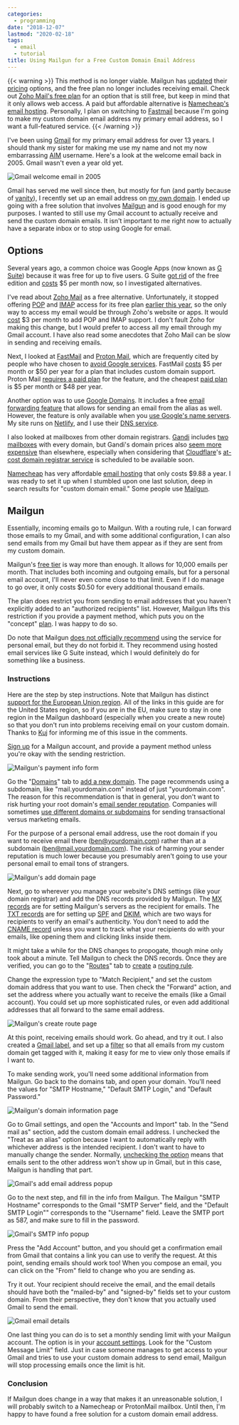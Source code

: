 ```yaml
---
categories:
  - programming
date: "2018-12-07"
lastmod: "2020-02-18"
tags:
  - email
  - tutorial
title: Using Mailgun for a Free Custom Domain Email Address
---
```


{{< warning >}}
This method is no longer viable. Mailgun has <a
href="https://news.ycombinator.com/item?id=22192543">updated</a> their <a
href="https://www.mailgun.com/pricing/">pricing</a> options, and the free plan
no longer includes receiving email. Check out <a
href="https://www.zoho.com/mail/zohomail-pricing.html">Zoho Mail's free plan</a>
for an option that is still free, but keep in mind that it only allows web
access. A paid but affordable alternative is <a
href="https://www.namecheap.com/hosting/email/">Namecheap's email hosting</a>.
Personally, I plan on switching to <a
href="https://www.fastmail.com/">Fastmail</a> because I'm going to make my
custom domain email address my primary email address, so I want a full-featured
service.
{{< /warning >}}

I've been using [Gmail](https://www.google.com/gmail/about/) for my primary
email address for over 13 years. I should thank my sister for making me use my
name and not my now embarrassing
[AIM](https://en.wikipedia.org/wiki/AIM_(software)) username. Here's a look at
the welcome email back in 2005. Gmail wasn't even a year old yet.

![Gmail welcome email in 2005](https://i.imgur.com/VRHg6jX.png)

Gmail has served me well since then, but mostly for fun (and partly because of [
vanity](https://theoatmeal.com/comics/email_address)), I recently set up an
email address on [my own domain](https://dannyguo.com). I ended up going with a
free solution that involves [Mailgun](https://www.mailgun.com/) and is good
enough for my purposes. I wanted to still use my Gmail account to actually
receive and send the custom domain emails. It isn't important to me right now to
actually have a separate inbox or to stop using Google for email.

## Options

Several years ago, a common choice was Google Apps (now known as [G
Suite](https://gsuite.google.com/)) because it was free for up to five users.  G
Suite [got rid](https://support.google.com/a/answer/2855120) of the free edition
and [costs](https://gsuite.google.com/pricing.html) $5 per month now, so I
investigated alternatives.

I've read about [Zoho Mail](https://www.zoho.com/mail/) as a free alternative.
Unfortunately, it stopped offering
[POP](https://en.wikipedia.org/wiki/Post_Office_Protocol) and
[IMAP](https://en.wikipedia.org/wiki/Internet_Message_Access_Protocol) access
for its free plan [earlier this
year](https://help.zoho.com/portal/community/topic/zoho-free-tier-pop-imap-activesync-no-longer-free),
so the only way to access my email would be through Zoho's website or apps. It
would [cost](https://www.zoho.com/workplace/pricing.html) $3 per month to add
POP and IMAP support. I don't fault Zoho for making this change, but I would
prefer to access all my email through my Gmail account. I have also read some
anecdotes that Zoho Mail can be slow in sending and receiving emails.

Next, I looked at [FastMail](https://www.fastmail.com/) and [Proton
Mail](https://proton.me/mail), which are frequently cited by people who have
chosen to [avoid Google services](https://nomoregoogle.com/). FastMail
[costs](https://www.fastmail.com/pricing/) $5 per month or $50 per year for a
plan that includes custom domain support. Proton Mail [requires a paid
plan](https://proton.me/support/custom-domain) for the feature, and the cheapest
[paid plan](https://proton.me/pricing) is $5 per month or $48 per year.

Another option was to use [Google Domains](https://domains.google/). It includes
a free [email forwarding
feature](https://support.google.com/domains/answer/3251241) that allows for
sending an email from the alias as well. However, the feature is only available
when you [use Google's name
servers](https://support.google.com/domains/answer/3251241). My site runs on
[Netlify](https://www.netlify.com/), and I use their [DNS
service](https://www.netlify.com/docs/dns/).

I also looked at mailboxes from other domain registrars.
[Gandi](https://www.gandi.net) includes [two
mailboxes](https://www.gandi.net/en/domain/email) with every domain, but Gandi's
domain prices also [seem more expensive](https://tld-list.com/) than elsewhere,
especially when considering that [Cloudflare](https://www.cloudflare.com/)'s
[at-cost domain registrar
service](https://blog.cloudflare.com/cloudflare-registrar/) is scheduled to be
available soon.

[Namecheap](https://www.namecheap.com) has very affordable [email
hosting](https://www.namecheap.com/hosting/email.aspx) that only costs $9.88 a
year. I was ready to set it up when I stumbled upon one last solution, deep in
search results for "custom domain email." Some people use
[Mailgun](https://www.mailgun.com/).

## Mailgun

Essentially, incoming emails go to Mailgun. With a routing rule, I can forward
those emails to my Gmail, and with some additional configuration, I can also send
emails from my Gmail but have them appear as if they are sent from my custom
domain.

Mailgun's [free tier](https://www.mailgun.com/pricing) is way more than enough.
It allows for 10,000 emails per month. That includes both incoming and outgoing
emails, but for a personal email account, I'll never even come close to that
limit.  Even if I do manage to go over, it only costs $0.50 for every additional
thousand emails.

The plan does restrict you from sending to email addresses that you haven't
explicitly added to an "authorized recipients" list. However, Mailgun lifts this
restriction if you provide a payment method, which puts you on the "concept"
[plan](https://help.mailgun.com/hc/en-us/articles/203068914-What-are-the-differences-between-the-free-and-concept-plans-).
I was happy to do so.

Do note that Mailgun [does not officially
recommend](https://help.mailgun.com/hc/en-us/articles/203306710-Can-I-use-Mailgun-for-my-personal-email-address-)
using the service for personal email, but they do not forbid it. They recommend
using hosted email services like G Suite instead, which I would definitely do
for something like a business.

### Instructions

Here are the step by step instructions. Note that Mailgun has distinct [support
for the European Union
region](https://www.mailgun.com/blog/we-have-a-new-region-in-europe-yall/). All
of the links in this guide are for the United States region, so if you are in
the EU, make sure to stay in one region in the Mailgun dashboard (especially
when you create a new route) so that you don't run into problems receiving email
on your custom domain. Thanks to [Kuj](https://disqus.com/by/disqus_WIcggqRDL9/)
for informing me of this issue in the comments.

[Sign up](https://signup.mailgun.com/) for a Mailgun account, and provide a
 payment method unless you're okay with the sending restriction.

![Mailgun's payment info form](https://i.imgur.com/iF4KJKP.png)

Go the "[Domains](https://app.mailgun.com/app/domains)" tab to [add a new
domain](https://app.mailgun.com/app/domains/new). The page recommends using a
subdomain, like "mail.yourdomain.com" instead of just "yourdomain.com". The
reason for this recommendation is that in general, you don't want to risk
hurting your root domain's [email sender
reputation](https://www.sparkpost.com/resources/email-explained/email-sender-reputation/).
Companies will sometimes [use different domains or
subdomains](https://help.mailgun.com/hc/en-us/articles/202256730-How-do-I-pick-a-domain-name-for-my-Mailgun-account-)
for sending transactional versus marketing emails.

For the purpose of a personal email address, use the root domain if you want to
receive email there (ben@yourdomain.com) rather than at a subdomain
(ben@mail.yourdomain.com). The risk of harming your sender reputation is much
lower because you presumably aren't going to use your personal email to email
tons of strangers.

![Mailgun's add domain page](https://i.imgur.com/Nnkx9eP.png)

Next, go to wherever you manage your website's DNS settings (like your domain
registrar) and add the DNS records provided by Mailgun. The [MX
records](https://en.wikipedia.org/wiki/MX_record) are for setting Mailgun's
servers as the recipient for emails. The [TXT
records](https://en.wikipedia.org/wiki/TXT_record) are for setting up
[SPF](https://en.wikipedia.org/wiki/Sender_Policy_Framework) and
[DKIM](https://en.wikipedia.org/wiki/DomainKeys_Identified_Mail), which are two
ways for recipients to verify an email's authenticity. You don't need to add the
[CNAME record](https://en.wikipedia.org/wiki/CNAME_record) unless you want to
track what your recipients do with your emails, like opening them and clicking
links inside them.

It might take a while for the DNS changes to propogate, though mine only took
about a minute. Tell Mailgun to check the DNS records. Once they are verified,
you can go to the "[Routes](https://app.mailgun.com/app/routes)" tab to
[create](https://app.mailgun.com/app/routes/new) a [routing
rule](https://mailgun-documentation.readthedocs.io/en/latest/api-routes.html#routes).

Change the expression type to "Match Recipient," and set the custom domain
address that you want to use. Then check the "Forward" action, and set the
address where you actually want to receive the emails (like a Gmail account).
You could set up more sophisticated rules, or even add additional addresses that
all forward to the same email address.

![Mailgun's create route page](https://i.imgur.com/k39ZI2e.png)

At this point, receiving emails should work. Go ahead, and try it out. I also
created a [Gmail label](https://support.google.com/mail/answer/118708), and set
up a [filter](https://support.google.com/mail/answer/6579) so that all emails
from my custom domain get tagged with it, making it easy for me to view only
those emails if I want to.

To make sending work, you'll need some additional information from Mailgun. Go
back to the domains tab, and open your domain. You'll need the values for "SMTP
Hostname," "Default SMTP Login," and "Default Password."

![Mailgun's domain information page](https://i.imgur.com/DlcFo5y.png)

Go to Gmail settings, and open the "Accounts and Import" tab. In the "Send mail
as" section, add the custom domain email address. I unchecked the "Treat as an
alias" option because I want to automatically reply with whichever address is
the intended recipient. I don't want to have to manually change the sender.
Normally, [unchecking the option](https://support.google.com/a/answer/1710338)
means that emails sent to the other address won't show up in Gmail, but in this
case, Mailgun is handling that part.

![Gmail's add email address popup](https://i.imgur.com/oRGTT8R.png)

Go to the next step, and fill in the info from Mailgun. The Mailgun "SMTP
Hostname" corresponds to the Gmail "SMTP Server" field, and the "Default SMTP
Login"" corresponds to the "Username" field. Leave the SMTP port as 587, and
make sure to fill in the password.

![Gmail's SMTP info popup](https://i.imgur.com/kDjArk5.png)

Press the "Add Account" button, and you should get a confirmation email
from Gmail that contains a link you can use to verify the request. At this
point, sending emails should work too! When you compose an email, you can click
on the "From" field to change who you are sending as.

Try it out. Your recipient should receive the email, and the email details
should have both the "mailed-by" and "signed-by" fields set to your custom
domain. From their perspective, they don't know that you actually used Gmail to
send the email.

![Gmail email details](https://i.imgur.com/zLYaRvL.png)

One last thing you can do is to set a monthly sending limit with your Mailgun
account. The option is in your [account
settings](https://app.mailgun.com/app/account/settings). Look for the "Custom
Message Limit" field. Just in case someone manages to get access to your Gmail
and tries to use your custom domain address to send email, Mailgun will stop
processing emails once the limit is hit.

### Conclusion

If Mailgun does change in a way that makes it an unreasonable solution, I will
probably switch to a Namecheap or ProtonMail mailbox. Until then, I'm happy to
have found a free solution for a custom domain email address.
